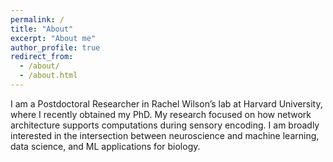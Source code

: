 ```yaml
---
permalink: /
title: "About"
excerpt: "About me"
author_profile: true
redirect_from: 
  - /about/
  - /about.html
---
```


I am a Postdoctoral Researcher in Rachel Wilson’s lab at Harvard University, where I recently obtained my PhD. My research focused on how network architecture supports computations during sensory encoding. I am broadly interested in the intersection between neuroscience and machine learning, data science, and ML applications for biology.

